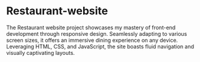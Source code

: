 # Restaurant-website
The Restaurant website project showcases my mastery of front-end development through responsive design. Seamlessly adapting to various screen sizes, it offers an immersive dining experience on any device. Leveraging HTML, CSS, and JavaScript, the site boasts fluid navigation and visually captivating layouts.
